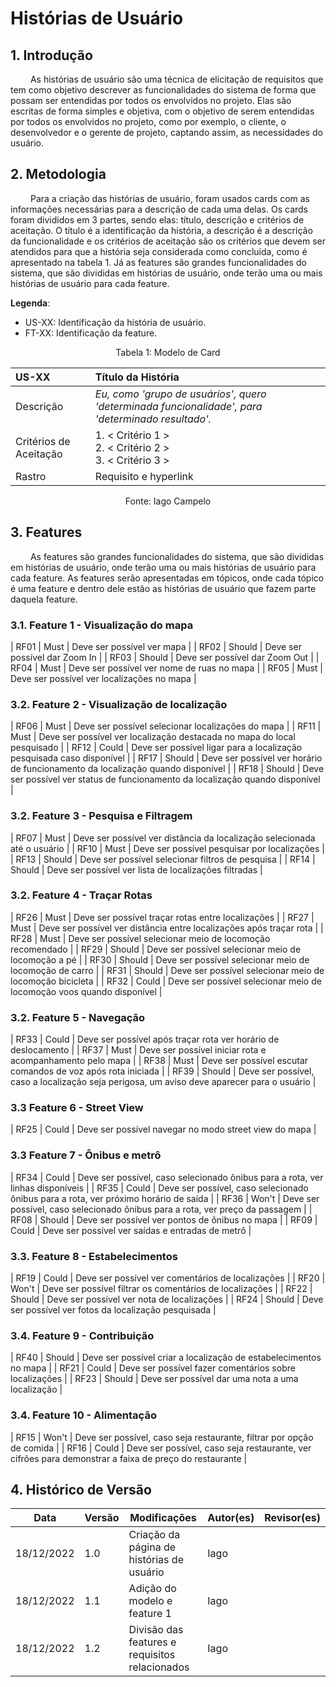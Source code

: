 # Histórias de Usuário

## 1. Introdução

&emsp;&emsp; As histórias de usuário são uma técnica de elicitação de requisitos que tem como objetivo descrever as funcionalidades do sistema de forma que possam ser entendidas por todos os envolvidos no projeto. Elas são escritas de forma simples e objetiva, com o objetivo de serem entendidas por todos os envolvidos no projeto, como por exemplo, o cliente, o desenvolvedor e o gerente de projeto, captando assim, as necessidades do usuário.

## 2. Metodologia

&emsp;&emsp; Para a criação das histórias de usuário, foram usados cards com as informações necessárias para a descrição de cada uma delas. Os cards foram divididos em 3 partes, sendo elas: título, descrição e critérios de aceitação. O título é a identificação da história, a descrição é a descrição da funcionalidade e os critérios de aceitação são os critérios que devem ser atendidos para que a história seja considerada como concluída, como é apresentado na tabela 1. Já as features são grandes funcionalidades do sistema, que são divididas em histórias de usuário, onde terão uma ou mais histórias de usuário para cada feature.

**Legenda**:

- US-XX: Identificação da história de usuário.
- FT-XX: Identificação da feature.

<figcaption align="center">Tabela 1: Modelo de Card</figcaption>

| **US-XX**                | **Título da História**                                                                            |
| :----------------------- | :------------------------------------------------------------------------------------------------ |
|  Descrição               | _Eu, como 'grupo de usuários', quero 'determinada funcionalidade', para 'determinado resultado'._ |
|  Critérios de Aceitação  | 1. < Critério 1 > </br> 2. < Critério 2 > </br> 3. < Critério 3 >                                 |
|  Rastro                  | Requisito e hyperlink                                                                             |

<figcaption align="center">Fonte: Iago Campelo</figcaption>

## 3. Features

&emsp;&emsp; As features são grandes funcionalidades do sistema, que são divididas em histórias de usuário, onde terão uma ou mais histórias de usuário para cada feature. As features serão apresentadas em tópicos, onde cada tópico é uma feature e dentro dele estão as histórias de usuário que fazem parte daquela feature.

### 3.1. Feature 1 - Visualização do mapa
| RF01  |      Must     | Deve ser possível ver mapa                                                                              |
| RF02  |     Should    | Deve ser possível dar Zoom In                                                                           |
| RF03  |     Should    | Deve ser possível dar Zoom Out                                                                          |
| RF04  |      Must     | Deve ser possível ver nome de ruas no mapa                                                              |
| RF05  |      Must     | Deve ser possível ver localizações no mapa                                                              |
### 3.2. Feature 2 - Visualização de localização
| RF06  |      Must     | Deve ser possível selecionar localizações do mapa                                                       |
| RF11  |      Must     | Deve ser possível ver localização destacada no mapa do local pesquisado                                 |
| RF12  |     Could     | Deve ser possível ligar para a localização pesquisada caso disponível                                   |
| RF17  |     Should    | Deve ser possível ver horário de funcionamento da localização quando disponível                         |
| RF18  |     Should    | Deve ser possível ver status de funcionamento da localização quando disponível                          |

### 3.2. Feature 3 - Pesquisa e Filtragem
| RF07  |      Must     | Deve ser possível ver distância da localização selecionada até o usuário                                |
| RF10  |      Must     | Deve ser possível pesquisar por localizações                                                            |
| RF13  |     Should    | Deve ser possível selecionar filtros de pesquisa                                                        |
| RF14  |     Should    | Deve ser possível ver lista de localizações filtradas                                                   |

### 3.2. Feature 4 - Traçar Rotas
| RF26  |      Must     | Deve ser possível traçar rotas entre localizações                                                       |
| RF27  |      Must     | Deve ser possível ver distância entre localizações após traçar rota                                     |
| RF28  |      Must     | Deve ser possível selecionar meio de locomoção recomendado                                              |
| RF29  |     Should    | Deve ser possível selecionar meio de locomoção a pé                                                     |
| RF30  |     Should    | Deve ser possível selecionar meio de locomoção de carro                                                 |
| RF31  |     Should    | Deve ser possível selecionar meio de locomoção bicicleta                                                |
| RF32  |     Could     | Deve ser possível selecionar meio de locomoção voos quando disponível                                   |

### 3.2. Feature 5 - Navegação
| RF33  |     Could     | Deve ser possível após traçar rota ver horário de deslocamento                                          |
| RF37  |      Must     | Deve ser possível iniciar rota e acompanhamento pelo mapa                                               |
| RF38  |      Must     | Deve ser possível escutar comandos de voz após rota iniciada                                            |
| RF39  |     Should    | Deve ser possível, caso a localização seja perigosa, um aviso deve aparecer para o usuário              |

### 3.3 Feature 6 - Street View
| RF25  |     Could     | Deve ser possível navegar no modo street view do mapa                                                   |

### 3.3 Feature 7 - Ônibus e metrô
| RF34  |     Could     | Deve ser possível, caso selecionado ônibus para a rota, ver linhas disponíveis                          |
| RF35  |     Could     | Deve ser possível, caso selecionado ônibus para a rota, ver próximo horário de saída                    |
| RF36  |     Won't     | Deve ser possível, caso selecionado ônibus para a rota, ver preço da passagem                           |
| RF08  |     Should    | Deve ser possível ver pontos de ônibus no mapa                                                          |
| RF09  |     Could     | Deve ser possível ver saídas e entradas de metrô                                                        |


### 3.3. Feature 8 - Estabelecimentos
| RF19  |     Could     | Deve ser possível ver comentários de localizações                                                       |
| RF20  |     Won't     | Deve ser possível filtrar os comentários de localizações                                                |
| RF22  |     Should    | Deve ser possível ver nota de localizações                                                              |
| RF24  |     Should    | Deve ser possível ver fotos da localização pesquisada                                                   |

### 3.4. Feature 9 - Contribuição
| RF40  |     Should    | Deve ser possível criar a localização de estabelecimentos no mapa                                       |
| RF21  |     Could     | Deve ser possível fazer comentários sobre localizações                                                  |
| RF23  |     Should    | Deve ser possível dar uma nota a uma localização                                                        |
### 3.4. Feature 10 - Alimentação
| RF15  |     Won't     | Deve ser possível, caso seja restaurante, filtrar por opção de comida                                   |
| RF16  |     Could     | Deve ser possível, caso seja restaurante, ver cifrões para demonstrar a faixa de preço do restaurante   |



## 4. Histórico de Versão

| Data       | Versão | Modificações                                                          | Autor(es) | Revisor(es)      |
| ---------- | ------ | --------------------------------------------------------------------- | --------- | ---------------- |
| 18/12/2022 | 1.0    | Criação da página de histórias de usuário                             | Iago      |                  |
| 18/12/2022 | 1.1    | Adição do modelo e feature 1                                          | Iago      |                  |
| 18/12/2022 | 1.2    | Divisão das features e requisitos relacionados                        | Iago      |                  |
